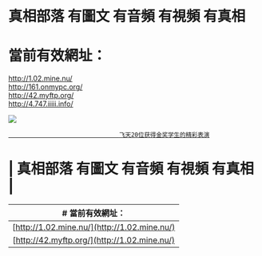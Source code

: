 # 真相部落  有圖文 有音頻 有視頻 有真相<br>
# 當前有效網址：<br>
http://1.02.mine.nu/<br>
http://161.onmypc.org/<br>
http://42.myftp.org/<br>
http://4.747.iiiii.info/<br>

<a href="http://4.747.iiiii.info/zx/" target="_blank"><img src="http://4.747.iiiii.info/pic/2016/11/p7829911a215010452.jpg">

                                   飞天20位获得金奖学生的精彩表演
</a>

# |  真相部落  有圖文 有音頻 有視頻 有真相 |
| # 當前有效網址：                      |
| :----------------------------------: |
| [http://1.02.mine.nu/](http://1.02.mine.nu/) |  | [http://161.onmypc.org/](http://161.onmypc.org/) |
| [http://42.myftp.org/](http://1.02.mine.nu/) |  | [http://4.747.iiiii.info/](http://4.747.iiiii.info/) |
